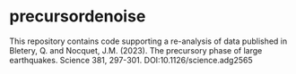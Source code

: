 # precursordenoise
This repository contains code supporting a re-analysis of data published in Bletery, Q. and Nocquet, J.M. (2023). The precursory phase of large earthquakes. Science 381, 297-301. DOI:10.1126/science.adg2565
